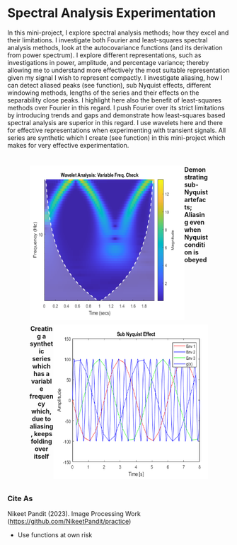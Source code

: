 # Spectral Analysis Experimentation
In this mini-project, I explore spectral analysis methods; how they excel and their limitations. I investigate both Fourier and least-squares spectral analysis methods, look at the autocovariance functions (and its derivation from power spectrum). I explore different representations, such as investigations in power, amplitude, and percentage variance; thereby allowing me to understand more effectively the most suitable representation given my signal I wish to represent compactly. 
I investigate aliasing, how I can detect aliased peaks (see function),  sub Nyquist effects, different windowing methods, lengths of the series and their effects on the separability close peaks. I highlight here also the benefit of least-squares methods over Fourier in this regard. 
I push Fourier over its strict limitations by introducing trends and gaps and demonstrate how least-squares based spectral analysis are superior in this regard. I use wavelets here and there for effective representations when experimenting with transient signals. 
All series are synthetic which I create (see function) in this mini-project which makes for very effective experimentation. 


<div class="container" style="display: inline-block;">  
  <figure>
  <div style="float: center; padding: 10px;">
    <img src='https://github.com/NikeetPandit/practice/blob/main/Spectral%20Analysis%20Work/functions/IM/read_me_IM2.PNG' width="350" height="350" align="left"/>
    <figcaption align="bottom"><b>Demonstrating sub-Nyquist artefacts; Aliasing even when Nyquist condition is obeyed</b></figcaption>
  </div>

  <div style="float: right; padding: 10px;">
    <img src='https://github.com/NikeetPandit/practice/blob/main/Spectral%20Analysis%20Work/functions/IM/read_me_IM.PNG' width="350" height="350" align="right"/>
    <figcaption align="center"><b>Creating a synthetic series which has a variable frequency which, due to aliasing, keeps folding over itself</b></figcaption>
  </div>
  </figure>
</div>



### Cite As
Nikeet Pandit (2023). Image Processing Work (https://github.com/NikeetPandit/practice)
* Use functions at own risk
